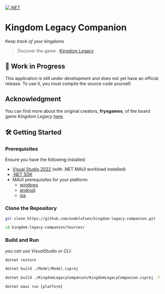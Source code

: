 [![.NET](https://github.com/axdelafuen/kingdom-legacy-companion/actions/workflows/dotnet.yml/badge.svg)](https://github.com/axdelafuen/kingdom-legacy-companion/actions/workflows/dotnet.yml)

# Kingdom Legacy Companion

_Keep track of your kingdoms_

> Discover the game : [Kingdom Legacy](https://www.kingdomlegacygame.com/)

## 🚧 Work in Progress

This application is still under development and does not yet have an official release. To use it, you must compile the source code yourself.

## Acknowledgment

You can find more about the original creators, **fryxgames**, of the board game _Kingdom Legacy_ [here](https://fryxgames.se/).

## 🛠 Getting Started

### Prerequisites

Ensure you have the following installed:
- [Visual Studio 2022](https://visualstudio.microsoft.com/) (with .NET MAUI workload installed)
- [.NET SDK](https://dotnet.microsoft.com/download)
- MAUI prerequisites for your platform:
  - [windows](https://learn.microsoft.com/en-us/dotnet/maui/windows/setup)
  - [android](https://learn.microsoft.com/en-us/dotnet/maui/android/setup)
  - [ios](https://learn.microsoft.com/en-us/dotnet/maui/ios/setup)

### Clone the Repository

```sh
git clone https://github.com/axdelafuen/kingdom-legacy-companion.git
```
```sh
cd kingdom-legacy-companion/Sources/
```

### Build and Run

_you can use VisualStudio or CLI:_

```sh
dotnet restore
```

```sh
dotnet build ./Model/Model.csproj
```

```sh
dotnet build ./KingdomLegacyCompanion/KingdomLegacyCompanion.csproj -f net8.0-{platform}
```

```sh
dotnet maui run {platform}
```